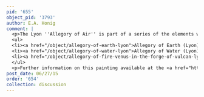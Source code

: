 ```yaml
---
pid: '655'
object_pid: '3793'
author: E.A. Honig
comment: |
  <p>The Lyon ''Allegory of Air'' is part of a series of the elements which Jan Brueghel painted between 1606-1611. See Also:</p>
  <ul>
  <li><a href="/object/allegory-of-earth-lyon">Allegory of Earth (Lyon)</a> </li>
  <li><a href="/object/allegory-of-water-lyon">Allegory of Water (Lyon)</a></li>
  <li><a href="/object/allegory-of-fire-venus-in-the-forge-of-vulcan-lyon">Allegory of Fire: Venus in the Forge of Vulcan (Lyon)</a></li>
  </ul>
  <p>Further information on this painting available at the <a href="https://rkd.nl/en/explore/images/8042">Rijksmuseum voor Historische Documentatie website</a>.</p>
post_date: 06/27/15
order: '654'
collection: discussion
---
```

